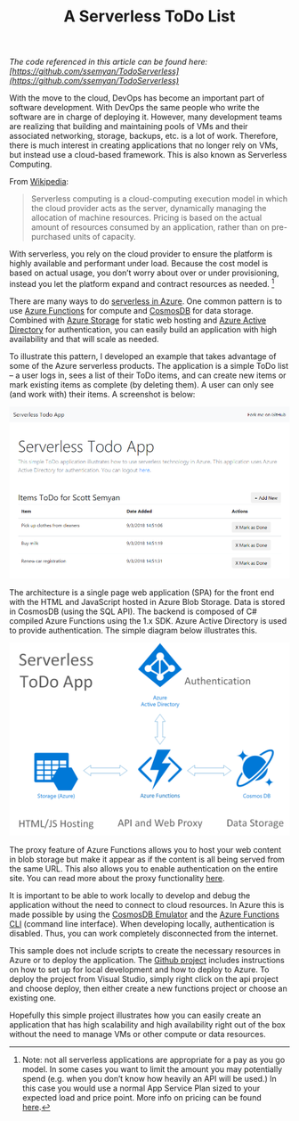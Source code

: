 ﻿---
layout: post
title: "A Serverless ToDo List"
categories: Serverless
excerpt: "A simple application that illustrates how to use Azure Storage, Azure Functions, CosmostDB and Azure Active Directly "
---
*The code referenced in this article can be found here: [https://github.com/ssemyan/TodoServerless](https://github.com/ssemyan/TodoServerless)*

With the move to the cloud, DevOps has become an important part of software development. With DevOps the same people who write the software are in charge of deploying it. However, many development teams are realizing that building and maintaining pools of VMs and their associated networking, storage, backups, etc. is a lot of work. Therefore, there is much interest in creating applications that no longer rely on VMs, but instead use a cloud-based framework. This is also known as Serverless Computing.

From [Wikipedia](https://en.wikipedia.org/wiki/Serverless_computing): 

> Serverless computing is a cloud-computing execution model in which the cloud provider acts as the server, dynamically managing the allocation of machine resources. Pricing is based on the actual amount of resources consumed by an application, rather than on pre-purchased units of capacity.

With serverless, you rely on the cloud provider to ensure the platform is highly available and performant under load. Because the cost model is based on actual usage, you don’t worry about over or under provisioning, instead you let the platform expand and contract resources as needed. [^1]

There are many ways to do [serverless in Azure](https://azure.microsoft.com/en-us/overview/serverless-computing/). One common pattern is to use [Azure Functions](https://azure.microsoft.com/en-us/services/functions/) for compute and [CosmosDB](https://azure.microsoft.com/en-us/services/cosmos-db/) for data storage. Combined with [Azure Storage](https://azure.microsoft.com/en-us/services/storage/) for static web hosting and [Azure Active Directory](https://azure.microsoft.com/en-us/services/active-directory/) for authentication, you can easily build an application with high availability and that will scale as needed. 

To illustrate this pattern, I developed an example that takes advantage of some of the Azure serverless products. The application is a simple ToDo list – a user logs in, sees a list of their ToDo items, and can create new items or mark existing items as complete (by deleting them). A user can only see (and work with) their items. A screenshot is below: 

![Serverless Todo UI](/assets/images/serverless-todo-list-1.png)

The architecture is a single page web application (SPA) for the front end with the HTML and JavaScript hosted in Azure Blob Storage. Data is stored in CosmosDB (using the SQL API). The backend is composed of C# compiled Azure Functions using the 1.x SDK. Azure Active Directory is used to provide authentication. The simple diagram below illustrates this. 

![Serverless Todo Architecture Diagram](/assets/images/serverless-todo-list-2.png)

The proxy feature of Azure Functions allows you to host your web content in blob storage but make it appear as if the content is all being served from the same URL. This also allows you to enable authentication on the entire site. You can read more about the proxy functionality [here](https://docs.microsoft.com/en-us/azure/azure-functions/functions-proxies).

It is important to be able to work locally to develop and debug the application without the need to connect to cloud resources. In Azure this is made possible by using the [CosmosDB Emulator](https://docs.microsoft.com/en-us/azure/cosmos-db/local-emulator) and the [Azure Functions CLI](https://docs.microsoft.com/en-us/azure/azure-functions/functions-run-local) (command line interface). When developing locally, authentication is disabled. Thus, you can work completely disconnected from the internet. 

This sample does not include scripts to create the necessary resources in Azure or to deploy the application. The [Github project](https://github.com/ssemyan/TodoServerless) includes instructions on how to set up for local development and how to deploy to Azure. To deploy the project from Visual Studio, simply right click on the api project and choose deploy, then either create a new functions project or choose an existing one. 

Hopefully this simple project illustrates how you can easily create an application that has high scalability and high availability right out of the box without the need to manage VMs or other compute or data resources. 

[^1]: Note: not all serverless applications are appropriate for a pay as you go model. In some cases you want to limit the amount you may potentially spend (e.g. when you don’t know how heavily an API will be used.) In this case you would use a normal App Service Plan sized to your expected load and price point. More info on pricing can be found [here](https://azure.microsoft.com/en-us/pricing/details/functions/). 